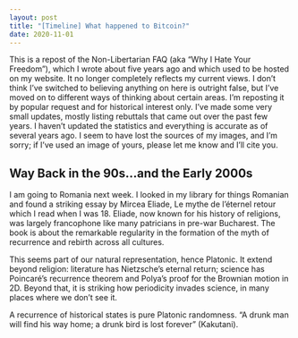 ```yaml
---
layout: post
title: "[Timeline] What happened to Bitcoin?"
date: 2020-11-01
---
```


This is a repost of the Non-Libertarian FAQ (aka “Why I Hate Your Freedom”), which I wrote about five years ago and which used to be hosted on my website. It no longer completely reflects my current views. I don’t think I’ve switched to believing anything on here is outright false, but I’ve moved on to different ways of thinking about certain areas. I’m reposting it by popular request and for historical interest only. I’ve made some very small updates, mostly listing rebuttals that came out over the past few years. I haven’t updated the statistics and everything is accurate as of several years ago. I seem to have lost the sources of my images, and I’m sorry; if I’ve used an image of yours, please let me know and I’ll cite you.

## Way Back in the 90s...and the Early 2000s

I am going to Romania next week. I looked in my library for things Romanian and found a striking essay by Mircea Eliade, Le mythe de l’éternel retour which I read when I was 18. Eliade, now known for his history of religions, was largely francophone like many patricians in pre-war Bucharest. The book is about the remarkable regularity in the formation of the myth of recurrence and rebirth across all cultures.

This seems part of our natural representation, hence Platonic. It extend beyond religion: literature has Nietzsche’s eternal return; science has Poincaré’s recurrence theorem and Polya’s proof for the Brownian motion in 2D. Beyond that, it is striking how periodicity invades science, in many places where we don’t see it.

A recurrence of historical states is pure Platonic randomness. “A drunk man will find his way home; a drunk bird is lost forever” (Kakutani).
